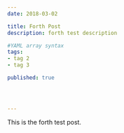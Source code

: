 ```yaml
---
date: 2018-03-02

title: Forth Post
description: forth test description

#YAML array syntax
tags:
- tag 2
- tag 3

published: true




---
```


This is the forth test post.
